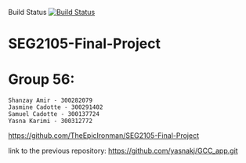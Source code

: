 Build Status
[![Build Status](https://circleci.com/gh/SEG2105F18/ProductCatalog.png?branch=master)](https://app.circleci.com/pipelines/github/TheEpicIronman/SEG2105-Final-Project)

# SEG2105-Final-Project
# Group 56:
	Shanzay Amir - 300282079
	Jasmine Cadotte - 300291402
	Samuel Cadotte - 300137724
	Yasna Karimi - 300312772

https://github.com/TheEpicIronman/SEG2105-Final-Project

link to the previous repository: https://github.com/yasnakj/GCC_app.git 
